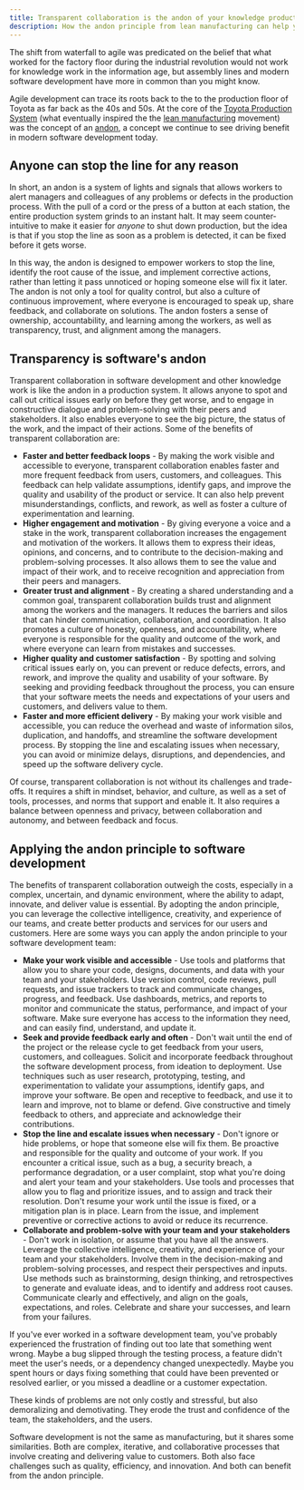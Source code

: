 ```yaml
---
title: Transparent collaboration is the andon of your knowledge production system
description: How the andon principle from lean manufacturing can help you spot and solve critical issues early on, and foster a culture of continuous improvement and alignment in your software development team.
---
```



The shift from waterfall to agile was predicated on the belief that what worked for the factory floor during the industrial revolution would not work for knowledge work in the information age, but assembly lines and modern software development have more in common than you might know.

Agile development can trace its roots back to the to the production floor of Toyota as far back as the 40s and 50s. At the core of the [Toyota Production System](https://en.wikipedia.org/wiki/Toyota_Production_System) (what eventually inspired the the [lean manufacturing](https://en.wikipedia.org/wiki/Lean_manufacturing) movement) was the concept of an [andon](https://en.wikipedia.org/wiki/Andon_(manufacturing)), a concept we continue to see driving benefit in modern software development today.

## Anyone can stop the line for any reason

In short, an andon is a system of lights and signals that allows workers to alert managers and colleagues of any problems or defects in the production process. With the pull of a cord or the press of a button at each station, the entire production system grinds to an instant halt. It may seem counter-intuitive to make it easier for *anyone* to shut down production, but the idea is that if you stop the line as soon as a problem is detected, it can be fixed before it gets worse. 

In this way, the andon is designed to empower workers to stop the line, identify the root cause of the issue, and implement corrective actions, rather than letting it pass unnoticed or hoping someone else will fix it later. The andon is not only a tool for quality control, but also a culture of continuous improvement, where everyone is encouraged to speak up, share feedback, and collaborate on solutions. The andon fosters a sense of ownership, accountability, and learning among the workers, as well as transparency, trust, and alignment among the managers.

## Transparency is software's andon

Transparent collaboration in software development and other knowledge work is like the andon in a production system. It allows anyone to spot and call out critical issues early on before they get worse, and to engage in constructive dialogue and problem-solving with their peers and stakeholders. It also enables everyone to see the big picture, the status of the work, and the impact of their actions. Some of the benefits of transparent collaboration are:

- **Faster and better feedback loops** - By making the work visible and accessible to everyone, transparent collaboration enables faster and more frequent feedback from users, customers, and colleagues. This feedback can help validate assumptions, identify gaps, and improve the quality and usability of the product or service. It can also help prevent misunderstandings, conflicts, and rework, as well as foster a culture of experimentation and learning.
- **Higher engagement and motivation** - By giving everyone a voice and a stake in the work, transparent collaboration increases the engagement and motivation of the workers. It allows them to express their ideas, opinions, and concerns, and to contribute to the decision-making and problem-solving processes. It also allows them to see the value and impact of their work, and to receive recognition and appreciation from their peers and managers.
- **Greater trust and alignment** - By creating a shared understanding and a common goal, transparent collaboration builds trust and alignment among the workers and the managers. It reduces the barriers and silos that can hinder communication, collaboration, and coordination. It also promotes a culture of honesty, openness, and accountability, where everyone is responsible for the quality and outcome of the work, and where everyone can learn from mistakes and successes.
- **Higher quality and customer satisfaction** - By spotting and solving critical issues early on, you can prevent or reduce defects, errors, and rework, and improve the quality and usability of your software. By seeking and providing feedback throughout the process, you can ensure that your software meets the needs and expectations of your users and customers, and delivers value to them.
- **Faster and more efficient delivery** - By making your work visible and accessible, you can reduce the overhead and waste of information silos, duplication, and handoffs, and streamline the software development process. By stopping the line and escalating issues when necessary, you can avoid or minimize delays, disruptions, and dependencies, and speed up the software delivery cycle.

Of course, transparent collaboration is not without its challenges and trade-offs. It requires a shift in mindset, behavior, and culture, as well as a set of tools, processes, and norms that support and enable it. It also requires a balance between openness and privacy, between collaboration and autonomy, and between feedback and focus.

## Applying the andon principle to software development

The benefits of transparent collaboration outweigh the costs, especially in a complex, uncertain, and dynamic environment, where the ability to adapt, innovate, and deliver value is essential. By adopting the andon principle, you can leverage the collective intelligence, creativity, and experience of our teams, and create better products and services for our users and customers. Here are some ways you can apply the andon principle to your software development team:

- **Make your work visible and accessible** - Use tools and platforms that allow you to share your code, designs, documents, and data with your team and your stakeholders. Use version control, code reviews, pull requests, and issue trackers to track and communicate changes, progress, and feedback. Use dashboards, metrics, and reports to monitor and communicate the status, performance, and impact of your software. Make sure everyone has access to the information they need, and can easily find, understand, and update it.
- **Seek and provide feedback early and often** - Don't wait until the end of the project or the release cycle to get feedback from your users, customers, and colleagues. Solicit and incorporate feedback throughout the software development process, from ideation to deployment. Use techniques such as user research, prototyping, testing, and experimentation to validate your assumptions, identify gaps, and improve your software. Be open and receptive to feedback, and use it to learn and improve, not to blame or defend. Give constructive and timely feedback to others, and appreciate and acknowledge their contributions.
- **Stop the line and escalate issues when necessary** - Don't ignore or hide problems, or hope that someone else will fix them. Be proactive and responsible for the quality and outcome of your work. If you encounter a critical issue, such as a bug, a security breach, a performance degradation, or a user complaint, stop what you're doing and alert your team and your stakeholders. Use tools and processes that allow you to flag and prioritize issues, and to assign and track their resolution. Don't resume your work until the issue is fixed, or a mitigation plan is in place. Learn from the issue, and implement preventive or corrective actions to avoid or reduce its recurrence.
- **Collaborate and problem-solve with your team and your stakeholders** - Don't work in isolation, or assume that you have all the answers. Leverage the collective intelligence, creativity, and experience of your team and your stakeholders. Involve them in the decision-making and problem-solving processes, and respect their perspectives and inputs. Use methods such as brainstorming, design thinking, and retrospectives to generate and evaluate ideas, and to identify and address root causes. Communicate clearly and effectively, and align on the goals, expectations, and roles. Celebrate and share your successes, and learn from your failures.

If you've ever worked in a software development team, you've probably experienced the frustration of finding out too late that something went wrong. Maybe a bug slipped through the testing process, a feature didn't meet the user's needs, or a dependency changed unexpectedly. Maybe you spent hours or days fixing something that could have been prevented or resolved earlier, or you missed a deadline or a customer expectation.

These kinds of problems are not only costly and stressful, but also demoralizing and demotivating. They erode the trust and confidence of the team, the stakeholders, and the users. 

Software development is not the same as manufacturing, but it shares some similarities. Both are complex, iterative, and collaborative processes that involve creating and delivering value to customers. Both also face challenges such as quality, efficiency, and innovation. And both can benefit from the andon principle.
